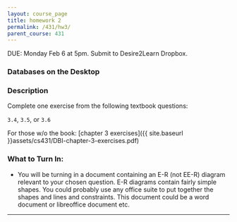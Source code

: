 ```yaml
---
layout: course_page
title: homework 2
permalink: /431/hw3/
parent_course: 431
---
```


DUE: Monday Feb 6 at 5pm. Submit to Desire2Learn Dropbox. 

### Databases on the Desktop

### Description
Complete one exercise from the following textbook questions:

 ```3.4```, ```3.5```, or ```3.6```

For those w/o the book:
[chapter 3 exercises]({{ site.baseurl }}assets/cs431/DBI-chapter-3-exercises.pdf)

### What to Turn In:
- You will be turning in a document containing an E-R (not EE-R) diagram relevant to your chosen question. E-R diagrams contain fairly simple shapes. You could probably use any office suite to put together the shapes and lines and constraints. This document could be a word document or libreoffice document etc. 


---


